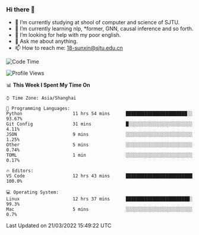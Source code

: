 ### Hi there 👋

<!--
**sunxin000/sunxin000** is a ✨ _special_ ✨ repository because its `README.md` (this file) appears on your GitHub profile.

Here are some ideas to get you started:

- 🔭 I’m currently working on ...
- 🌱 I’m currently learning ...
- 👯 I’m looking to collaborate on ...
- 🤔 I’m looking for help with ...
- 💬 Ask me about ...
- 📫 How to reach me: ...
- 😄 Pronouns: ...
- ⚡ Fun fact: ...
-->
- 🏫 I’m currently studying at shool of computer and science of SJTU.
- 🌱 I’m currently learning nlp, \*former, GNN, causal inference and so forth.
- 🤔 I’m looking for help with my poor english.
- 💬 Ask me about anything.
- 📫 How to reach me: 18-sunxin@sjtu.edu.cn
<!--START_SECTION:waka-->
![Code Time](http://img.shields.io/badge/Code%20Time-125%20hrs%2056%20mins-blue)

![Profile Views](http://img.shields.io/badge/Profile%20Views-10-blue)

📊 **This Week I Spent My Time On** 

```text
⌚︎ Time Zone: Asia/Shanghai

💬 Programming Languages: 
Python                   11 hrs 54 mins      ███████████████████████░░   93.67% 
Git Config               31 mins             █░░░░░░░░░░░░░░░░░░░░░░░░   4.11% 
JSON                     9 mins              ░░░░░░░░░░░░░░░░░░░░░░░░░   1.25% 
Other                    5 mins              ░░░░░░░░░░░░░░░░░░░░░░░░░   0.74% 
TOML                     1 min               ░░░░░░░░░░░░░░░░░░░░░░░░░   0.17%

🔥 Editors: 
VS Code                  12 hrs 43 mins      █████████████████████████   100.0%

💻 Operating System: 
Linux                    12 hrs 37 mins      ████████████████████████░   99.3% 
Mac                      5 mins              ░░░░░░░░░░░░░░░░░░░░░░░░░   0.7%

```


 Last Updated on 21/03/2022 15:49:22 UTC
<!--END_SECTION:waka-->
